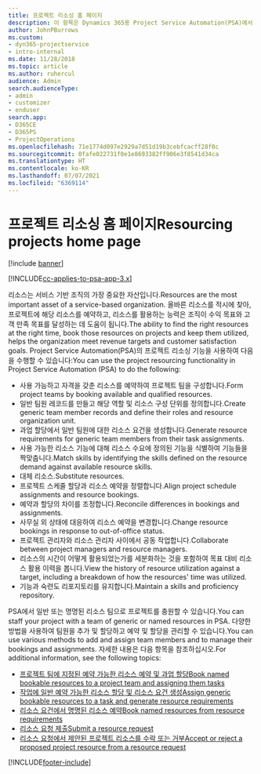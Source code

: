 ```yaml
---
title: 프로젝트 리소싱 홈 페이지
description: 이 항목은 Dynamics 365용 Project Service Automation(PSA)에서 리소스 관리 능력에 대한 정보를 제공합니다.
author: JohnPBurrows
ms.custom:
- dyn365-projectservice
- intro-internal
ms.date: 11/28/2018
ms.topic: article
ms.author: ruhercul
audience: Admin
search.audienceType:
- admin
- customizer
- enduser
search.app:
- D365CE
- D365PS
- ProjectOperations
ms.openlocfilehash: 71e1774d097e2929a7d51d19b3cebfcacff28f0c
ms.sourcegitcommit: 0fafe022731f0e1e8693382ff906e3f8541d34ca
ms.translationtype: HT
ms.contentlocale: ko-KR
ms.lasthandoff: 07/07/2021
ms.locfileid: "6369114"
---
```

# <a name="resourcing-projects-home-page"></a><span data-ttu-id="ed6eb-103">프로젝트 리소싱 홈 페이지</span><span class="sxs-lookup"><span data-stu-id="ed6eb-103">Resourcing projects home page</span></span>

[!include [banner](../includes/psa-now-project-operations.md)]

[!INCLUDE[cc-applies-to-psa-app-3.x](../includes/cc-applies-to-psa-app-3x.md)]

<span data-ttu-id="ed6eb-104">리소스는 서비스 기반 조직의 가장 중요한 자산입니다.</span><span class="sxs-lookup"><span data-stu-id="ed6eb-104">Resources are the most important asset of a service-based organization.</span></span> <span data-ttu-id="ed6eb-105">올바른 리소스를 적시에 찾아, 프로젝트에 해당 리소스를 예약하고, 리소스를 활용하는 능력은 조직이 수익 목표와 고객 만족 목표를 달성하는 데 도움이 됩니다.</span><span class="sxs-lookup"><span data-stu-id="ed6eb-105">The ability to find the right resources at the right time, book those resources on projects and keep them utilized, helps the organization meet revenue targets and customer satisfaction goals.</span></span> <span data-ttu-id="ed6eb-106">Project Service Automation(PSA)의 프로젝트 리소싱 기능을 사용하여 다음을 수행할 수 있습니다:</span><span class="sxs-lookup"><span data-stu-id="ed6eb-106">You can use the project resourcing functionality in Project Service Automation (PSA) to do the following:</span></span>

- <span data-ttu-id="ed6eb-107">사용 가능하고 자격을 갖춘 리소스를 예약하여 프로젝트 팀을 구성합니다.</span><span class="sxs-lookup"><span data-stu-id="ed6eb-107">Form project teams by booking available and qualified resources.</span></span>
- <span data-ttu-id="ed6eb-108">일반 팀원 레코드를 만들고 해당 역할 및 리소스 구성 단위를 정의합니다.</span><span class="sxs-lookup"><span data-stu-id="ed6eb-108">Create generic team member records and define their roles and resource organization unit.</span></span>
- <span data-ttu-id="ed6eb-109">과업 할당에서 일반 팀원에 대한 리소스 요건을 생성합니다.</span><span class="sxs-lookup"><span data-stu-id="ed6eb-109">Generate resource requirements for generic team members from their task assignments.</span></span>
- <span data-ttu-id="ed6eb-110">사용 가능한 리소스 기능에 대해 리소스 수요에 정의된 기능을 식별하여 기능들을 짝맞춥니다.</span><span class="sxs-lookup"><span data-stu-id="ed6eb-110">Match skills by identifying the skills defined on the resource demand against available resource skills.</span></span>
- <span data-ttu-id="ed6eb-111">대체 리소스.</span><span class="sxs-lookup"><span data-stu-id="ed6eb-111">Substitute resources.</span></span>
- <span data-ttu-id="ed6eb-112">프로젝트 스케줄 할당과 리소스 예약을 정렬합니다.</span><span class="sxs-lookup"><span data-stu-id="ed6eb-112">Align project schedule assignments and resource bookings.</span></span>
- <span data-ttu-id="ed6eb-113">예약과 할당의 차이를 조정합니다.</span><span class="sxs-lookup"><span data-stu-id="ed6eb-113">Reconcile differences in bookings and assignments.</span></span>
- <span data-ttu-id="ed6eb-114">사무실 외 상태에 대응하여 리소스 예약을 변경합니다.</span><span class="sxs-lookup"><span data-stu-id="ed6eb-114">Change resource bookings in response to out-of-office status.</span></span>
- <span data-ttu-id="ed6eb-115">프로젝트 관리자와 리소스 관리자 사이에서 공동 작업합니다.</span><span class="sxs-lookup"><span data-stu-id="ed6eb-115">Collaborate between project managers and resource managers.</span></span>
- <span data-ttu-id="ed6eb-116">리소스의 시간이 어떻게 활용되었는가를 세분화하는 것을 포함하여 목표 대비 리소스 활용 이력을 봅니다.</span><span class="sxs-lookup"><span data-stu-id="ed6eb-116">View the history of resource utilization against a target, including a breakdown of how the resources' time was utilized.</span></span>
- <span data-ttu-id="ed6eb-117">기능과 숙련도 리포지토리를 유지합니다.</span><span class="sxs-lookup"><span data-stu-id="ed6eb-117">Maintain a skills and proficiency repository.</span></span>


<span data-ttu-id="ed6eb-118">PSA에서 일반 또는 명명된 리소스 팀으로 프로젝트를 충원할 수 있습니다.</span><span class="sxs-lookup"><span data-stu-id="ed6eb-118">You can staff your project with a team of generic or named resources in PSA.</span></span> <span data-ttu-id="ed6eb-119">다양한 방법을 사용하여 팀원을 추가 및 할당하고 예약 및 할당을 관리할 수 있습니다.</span><span class="sxs-lookup"><span data-stu-id="ed6eb-119">You can use various methods to add and assign team members and to manage their bookings and assignments.</span></span> <span data-ttu-id="ed6eb-120">자세한 내용은 다음 항목을 참조하십시오.</span><span class="sxs-lookup"><span data-stu-id="ed6eb-120">For additional information, see the following topics:</span></span>

- [<span data-ttu-id="ed6eb-121">프로젝트 팀에 지정된 예약 가능한 리소스 예약 및 과업 할당</span><span class="sxs-lookup"><span data-stu-id="ed6eb-121">Book named bookable resources to a project team and assigning them tasks</span></span>](assign-named-bookable-resource.md)
- [<span data-ttu-id="ed6eb-122">작업에 일반 예약 가능한 리소스 할당 및 리소스 요건 생성</span><span class="sxs-lookup"><span data-stu-id="ed6eb-122">Assign generic bookable resources to a task and generate resource requirements</span></span>](assign-generic-bookable-resource.md)
- [<span data-ttu-id="ed6eb-123">리소스 요건에서 명명된 리소스 예약</span><span class="sxs-lookup"><span data-stu-id="ed6eb-123">Book named resources from resource requirements</span></span>](book-named-resource.md)
- [<span data-ttu-id="ed6eb-124">리소스 요청 제출</span><span class="sxs-lookup"><span data-stu-id="ed6eb-124">Submit a resource request</span></span>](submit-resource-request.md)
- [<span data-ttu-id="ed6eb-125">리소스 요청에서 제안된 프로젝트 리소스를 수락 또는 거부</span><span class="sxs-lookup"><span data-stu-id="ed6eb-125">Accept or reject a proposed project resource from a resource request</span></span>](accept-reject-proposed-resource.md)


[!INCLUDE[footer-include](../includes/footer-banner.md)]
